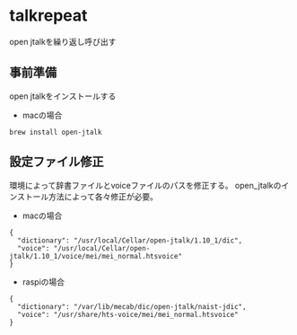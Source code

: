 # talkrepeat

open jtalkを繰り返し呼び出す

## 事前準備

open jtalkをインストールする

- macの場合
```
brew install open-jtalk
```


## 設定ファイル修正

環境によって辞書ファイルとvoiceファイルのパスを修正する。
open_jtalkのインストール方法によって各々修正が必要。

- macの場合
```
{
  "dictionary": "/usr/local/Cellar/open-jtalk/1.10_1/dic",
  "voice": "/usr/local/Cellar/open-jtalk/1.10_1/voice/mei/mei_normal.htsvoice"
}
```

- raspiの場合
```
{
  "dictionary": "/var/lib/mecab/dic/open-jtalk/naist-jdic",
  "voice": "/usr/share/hts-voice/mei/mei_normal.htsvoice"
}
```

